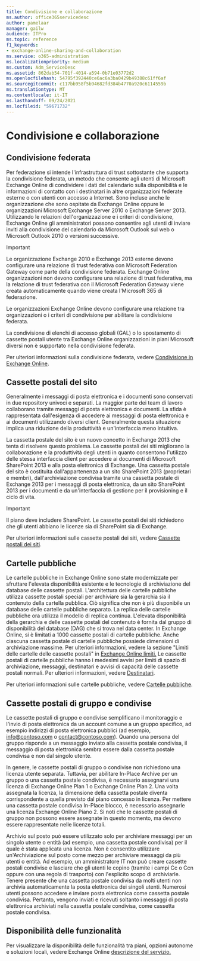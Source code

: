 ```yaml
---
title: Condivisione e collaborazione
ms.author: office365servicedesc
author: pamelaar
manager: gailw
audience: ITPro
ms.topic: reference
f1_keywords:
- exchange-online-sharing-and-collaboration
ms.service: o365-administration
ms.localizationpriority: medium
ms.custom: Adm_ServiceDesc
ms.assetid: 862dab54-701f-4014-a594-0b71e03772d2
ms.openlocfilehash: 54795f392440ce6ac6a3ba0429b49388c61ff6af
ms.sourcegitcommit: c117bb958f5b94682fd384b4770a920c6114559b
ms.translationtype: MT
ms.contentlocale: it-IT
ms.lasthandoff: 09/24/2021
ms.locfileid: "59671732"
---
```

# <a name="sharing-and-collaboration"></a>Condivisione e collaborazione

## <a name="federated-sharing"></a>Condivisione federata

Per federazione si intende l'infrastruttura di trust sottostante che supporta la condivisione federata, un metodo che consente agli utenti di Microsoft Exchange Online di condividere i dati del calendario sulla disponibilità e le informazioni di contatto con i destinatari in altre organizzazioni federate esterne o con utenti con accesso a Internet. Sono incluse anche le organizzazione che sono ospitate da Exchange Online oppure le organizzazioni Microsoft Exchange Server 2010 o Exchange Server 2013. Utilizzando le relazioni dell'organizzazione e i criteri di condivisione, Exchange Online gli amministratori possono consentire agli utenti di inviare inviti alla condivisione del calendario da Microsoft Outlook sul web o Microsoft Outlook 2010 o versioni successive.
  
> [!IMPORTANT]
>  Le organizzazione Exchange 2010 e Exchange 2013 esterne devono configurare una relazione di trust federativa con Microsoft Federation Gateway come parte della condivisione federata. Exchange Online organizzazioni non devono configurare una relazione di trust federativa, ma la relazione di trust federativa con il Microsoft Federation Gateway viene creata automaticamente quando viene creata l'Microsoft 365 di federazione. 
>
>  Le organizzazioni Exchange Online devono configurare una relazione tra organizzazioni o i criteri di condivisione per abilitare la condivisione federata. 
>
>  La condivisione di elenchi di accesso globali (GAL) o lo spostamento di cassette postali utente tra Exchange Online organizzazioni in piani Microsoft diversi non è supportato nella condivisione federata. 
  
Per ulteriori informazioni sulla condivisione federata, vedere [Condivisione in Exchange Online](/exchange/sharing/sharing).
  
## <a name="site-mailboxes"></a>Cassette postali del sito

Generalmente i messaggi di posta elettronica e i documenti sono conservati in due repository univoci e separati. La maggior parte dei team di lavoro collaborano tramite messaggi di posta elettronica e documenti. La sfida è rappresentata dall'esigenza di accedere ai messaggi di posta elettronica e ai documenti utilizzando diversi client. Generalmente questa situazione implica una riduzione della produttività e un'interfaccia meno intuitiva.
  
La cassetta postale del sito è un nuovo concetto in Exchange 2013 che tenta di risolvere questo problema. Le cassette postali dei siti migliorano la collaborazione e la produttività degli utenti in quanto consentono l'utilizzo delle stessa interfaccia client per accedere ai documenti di Microsoft SharePoint 2013 e alla posta elettronica di Exchange. Una cassetta postale del sito è costituita dall'appartenenza a un sito SharePoint 2013 (proprietari e membri), dall'archiviazione condivisa tramite una cassetta postale di Exchange 2013 per i messaggi di posta elettronica, da un sito SharePoint 2013 per i documenti e da un'interfaccia di gestione per il provisioning e il ciclo di vita.
  
> [!IMPORTANT]
> Il piano deve includere SharePoint. Le cassette postali dei siti richiedono che gli utenti abbiano le licenze sia di SharePoint sia di Exchange. 
  
Per ulteriori informazioni sulle cassette postali dei siti, vedere [Cassette postali dei siti](/exchange/collaboration-exo/collaboration-exo).
  
## <a name="public-folders"></a>Cartelle pubbliche

Le cartelle pubbliche in Exchange Online sono state modernizzate per sfruttare l'elevata disponibilità esistente e le tecnologie di archiviazione del database delle cassette postali. L'architettura delle cartelle pubbliche utilizza cassette postali speciali per archiviare sia la gerarchia sia il contenuto della cartella pubblica. Ciò significa che non è più disponibile un database delle cartelle pubbliche separato. La replica delle cartelle pubbliche ora utilizza il modello di replica continua. L'elevata disponibilità della gerarchia e delle cassette postali del contenuto è fornita dal gruppo di disponibilità del database (DAG) che si trova nel data center. In Exchange Online, si è limitati a 1000 cassette postali di cartelle pubbliche. Anche ciascuna cassetta postale di cartelle pubbliche possiede dimensioni di archiviazione massime. Per ulteriori informazioni, vedere la sezione "Limiti delle cartelle delle cassette postali" in [Exchange Online limiti.](exchange-online-limits.md) Le cassette postali di cartelle pubbliche hanno i medesimi avvisi per limiti di spazio di archiviazione, messaggi, destinatari e avvisi di capacità delle cassette postali normali. Per ulteriori informazioni, vedere [Destinatari](recipients.md). 
  
Per ulteriori informazioni sulle cartelle pubbliche, vedere [Cartelle pubbliche](/exchange/collaboration-exo/public-folders/public-folders).
  
## <a name="group-and-shared-mailboxes"></a>Cassette postali di gruppo e condivise

Le cassette postali di gruppo e condivise semplificano il monitoraggio e l'invio di posta elettronica da un account comune a un gruppo specifico, ad esempio indirizzi di posta elettronica pubblici (ad esempio, info@contoso.com o contact@contoso.com). Quando una persona del gruppo risponde a un messaggio inviato alla cassetta postale condivisa, il messaggio di posta elettronica sembra essere dalla cassetta postale condivisa e non dal singolo utente.
  
In genere, le cassette postali di gruppo o condivise non richiedono una licenza utente separata. Tuttavia, per abilitare In-Place Archive per un gruppo o una cassetta postale condivisa, è necessario assegnarvi una licenza di Exchange Online Plan 1 o Exchange Online Plan 2. Una volta assegnata la licenza, la dimensione della cassetta postale diventa corrispondente a quella previsto dal piano concesso in licenza. Per mettere una cassetta postale condivisa In-Place blocco, è necessario assegnarle una licenza Exchange Online Piano 2. Si noti che le cassette postali di gruppo non possono essere assegnate in questo momento, ma devono essere rappresentate nelle licenze totali.
  
Archivio sul posto può essere utilizzato solo per archiviare messaggi per un singolo utente o entità (ad esempio, una cassetta postale condivisa) per il quale è stata applicata una licenza. Non è consentito utilizzare un'Archiviazione sul posto come mezzo per archiviare messaggi da più utenti o entità. Ad esempio, un amministratore IT non può creare cassette postali condivise e lasciare che gli utenti le copino (tramite i campi Cc o Ccn oppure con una regola di trasporto) con l'esplicito scopo di archiviarle. Tenere presente che una cassetta postale condivisa da molti utenti non archivia automaticamente la posta elettronica dei singoli utenti. Numerosi utenti possono accedere e inviare posta elettronica come cassetta postale condivisa. Pertanto, vengono inviati e ricevuti soltanto i messaggi di posta elettronica archiviati nella cassetta postale condivisa, come cassetta postale condivisa.
  
## <a name="feature-availability"></a>Disponibilità delle funzionalità

Per visualizzare la disponibilità delle funzionalità tra piani, opzioni autonome e soluzioni locali, vedere Exchange Online [descrizione del servizio.](exchange-online-service-description.md)
